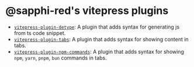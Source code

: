 # @sapphi-red's vitepress plugins

- [`vitepress-plugin-detype`](./detype/): A plugin that adds syntax for generating js from ts code snippet.
- [`vitepress-plugin-tabs`](./tabs/): A plugin that adds syntax for showing content in tabs.
- [`vitepress-plugin-npm-commands`](./npm-commands/): A plugin that adds syntax for showing `npm`, `yarn`, `pnpm`, `bun` commands in tabs.

